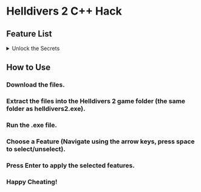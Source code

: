 # Helldivers 2 С++ Hack
## Feature List
<details>
  <summary>Unlock the Secrets</summary>
  
  | Cheat | Description |
  |----------|----------|
  | Immortal Invincibility | Embrace eternal life as you become impervious to all harm |
  | Explosive Extravaganza | Never worry about running out of explosives again; your supply is infinite |
  | Grenade Infinity (legit) | Watch as your grenade count decreases, but never reaches zero, allowing you to grab more from the battlefield |
  | Unlimited Ammunition | Your guns will never hunger for bullets; they will always be satisfied |
  | Ammo Infinity (legit) | Witness your ammo deplete, yet never vanish completely, giving you the opportunity to replenish from fallen foes |
  | Syringe Surplus | Keep your health at its peak with an endless stash of medical supplies |
  | Syringe Infinity (legit) | See your syringe count diminish but never disappear, ensuring you can always restock from caches |
  | Boundless Endurance | Bid farewell to fatigue; run to your heart's content without limitations |
  | Stratagem Overflow | Arm yourself with a plethora of support tools; no cooldown can hinder your arsenal |
  | Velocity Boost x6 | Leave your enemies in the dust as you move with lightning speed |
  | Timeless Mission | Time stands still as you complete your objectives |
  | Reload-Free Zone | Never pause in the heat of battle to reload; your magazine is bottomless |
  | Infinite Riches | Gather resources beyond your wildest dreams; each pickup yields a bountiful reward |
  | Sample Splendor | Multiply your gains with each acquisition; a single sample yields a handful |
  | Recoil Reprieve | Maintain perfect aim as your weapon stays steady in your hands |
  | Endless Backpack | Let your gear never falter; your supplies remain ever-abundant |
  | Special Arsenal Infinity | Unleash devastation without restraint; your special weapon knows no limits |
  | Overheat Omission | Fire your laser cannon endlessly without the fear of it running dry |
  | Railgun Instantaneous | Charging no longer required; your railgun reaches maximum power in an instant |
  | Cartographic Omniscience | Unveil the entire battlefield; every point of interest laid bare before you |
  | Turret Eternal Flame | Let your heavy machine gun emplacement blaze endlessly without cooling |
  | Shield Rejuvenation | Watch as your energy shield springs back to life the moment it falters |
  | Jetpack Boundlessness | Take to the skies without end; your jetpack knows no cooldown |
  | Loadout Luxuries | Access all the tools of war, both known and hidden, in your arsenal |
  | Armory Allure | Equip yourself with the full spectrum of arms and armor, from the mundane to the mythical |
  | Armor Arsenal | Don the finest protective gear; no obstacle can stand in your way |
</details>

## How to Use
### Download the files.
### Extract the files into the Helldivers 2 game folder (the same folder as helldivers2.exe).
### Run the .exe file.
### Choose a Feature (Navigate using the arrow keys, press space to select/unselect).
### Press Enter to apply the selected features.
### Happy Cheating!

